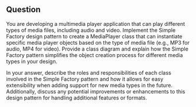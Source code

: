 
## Question
You are developing a multimedia player application that can play different types of media files, including audio and video. Implement the Simple Factory design pattern to create a MediaPlayer class that can instantiate specific media player objects based on the type of media file (e.g., MP3 for audio, MP4 for video). Provide a class diagram and explain how the Simple Factory pattern simplifies the object creation process for different media types in your design.

In your answer, describe the roles and responsibilities of each class involved in the Simple Factory pattern and how it allows for easy extensibility when adding support for new media types in the future. Additionally, discuss any potential improvements or enhancements to this design pattern for handling additional features or formats.
